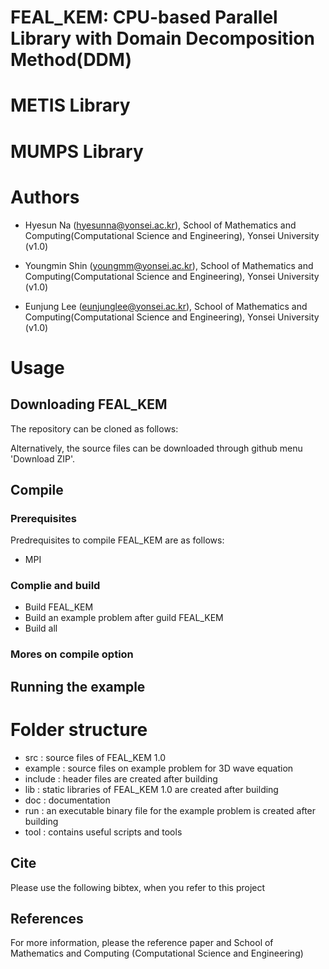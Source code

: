 # FEAL_KEM: CPU-based Parallel Library with Domain Decomposition Method(DDM)


# METIS Library 



# MUMPS Library



# Authors
+ Hyesun Na (hyesunna@yonsei.ac.kr), School of Mathematics and Computing(Computational Science and Engineering), Yonsei University (v1.0)

+ Youngmin Shin (youngmm@yonsei.ac.kr), School of Mathematics and Computing(Computational Science and Engineering), Yonsei University (v1.0)

+ Eunjung Lee (eunjunglee@yonsei.ac.kr), School of Mathematics and Computing(Computational Science and Engineering), Yonsei University (v1.0)


# Usage

## Downloading FEAL_KEM
The repository can be cloned as follows:

Alternatively, the source files can be downloaded through github menu 'Download ZIP'.

## Compile
### Prerequisites
Predrequisites to compile FEAL_KEM are as follows:
+ MPI
### Complie and build
+ Build FEAL_KEM
+ Build an example problem after guild FEAL_KEM
+ Build all
### Mores on compile option

## Running the example

# Folder structure
+ src : source files of FEAL_KEM 1.0
+ example : source files on example problem for 3D wave equation
+ include : header files are created after building
+ lib : static libraries of FEAL_KEM 1.0 are created after building
+ doc : documentation
+ run : an executable binary file for the example problem is created after building
+ tool : contains useful scripts and tools

## Cite
Please use the following bibtex, when you refer to this project


## References
For more information, please the reference paper and School of Mathematics and Computing (Computational Science and Engineering)
